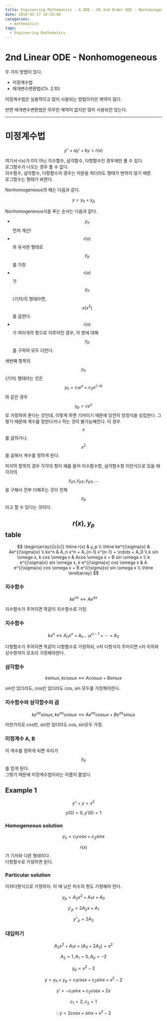 ```yaml
---
title: Engineering Mathematics - A.ODE - 05 2nd Order ODE - Nonhomoegeneous
date: 2019-05-17 16:35:00
categories:
  - mathematics
tags:
  - Engineering Mathematics
---
```


# 2nd Linear ODE - Nonhomogeneous

두 가지 방법이 있다.

- 미정계수법
- 매개변수변환법(Ch. 2.10)

미정계수법은 실용적이고 많이 사용되는 방법이지만 제약이 많다.

반면 매개변수변환법은 아무런 제약이 없지만 많이 사용되진 않는다.

---

# 미정계수법

$$y'' + ay' + by = r(x)$$

여기서 r(x)가 0이 아닌 지수함수, 삼각함수, 다항함수인 경우에만 풀 수 있다.  
로그함수가 나오는 경우 풀 수 없다.  
지수함수, 삼각함수, 다항함수의 경우는 미분을 하더라도 형태가 변하지 않기 때문.  
로그함수는 형태가 바뀐다.

Nonhomogeneous의 해는 다음과 같다.

$$y=y_h+y_p$$

Nonhomogeneous식을 푸는 순서는 다음과 같다.

- $$y_h$$먼저 계산!
- $$r(x)$$와 유사한 형태로 $$y_p$$를 가정
- $$r(x)$$가 $$y_h$$(기저)의 형태라면, $$x(x^2)$$를 곱한다.
- $$r(x)$$가 여러개의 항으로 이루어진 경우, 각 항에 대해 $$y_p$$를 구하여 모두 더한다.

세번째 항목의 $$y_h$$(기저) 형태라는 것은 $$y_h=c_1 e^x + c_2 e^(-x)$$ 와 같은 경우 $$y_p=c e^x$$로 가정하여 푼다는 것인데, 이렇게 하면 기저이기 때문에 당연히 방정식을 성립한다. 그렇기 때문에 계수를 정한다거나 하는 것이 불가능해진다. 이 경우 $$x$$를 곱하거나, $$x^2$$를 곱해서 계수를 정하게 된다.

마지막 항목의 경우 각각의 항이 예를 들어 지수함수항, 삼각함수항 이런식으로 있을 때 각각의 $$y_{p1}, y_{p2}, y_{p3},...$$을 구해서 전부 더해주는 것이 전체 $$y_p$$라고 할 수 있다는 것이다.

## $$r(x), y_p$$ table

$$
\begin{array}{|c|c|}
\hline
r(x) & y_p \\
\hline
ke^{{\sigma}x} & Ae^{{\sigma}x} \\
kx^n & A_n x^n + A_{n-1} x^{n-1} + \cdots + A_0 \\
k sin \omega x, k cos \omega x & Acos \omega x + B sin \omega x \\
k e^{{\sigma}x} sin \omega x, k e^{{\sigma}x} cos \omega x & A e^{{\sigma}x} cos \omega x + B e^{{\sigma}x} sin \omega x \\
\hline
\end{array}
$$

### 지수함수

$$ke^{{\sigma}x} \leftrightarrow Ae^{{\sigma}x}$$

지수함수가 주어지면 똑같이 지수함수로 가정.

### 지수함수

$$kx^n \leftrightarrow A_n x^n + A_{n-1} x^{n-1} + \cdots + A_0$$

다항함수가 주어지면 똑같이 다항함수로 가정하되, n차 다항식이 주어지면 n차 이하와 상수항까지 모조리 가정해야한다.

### 삼각함수

$$k sin \omega x, k cos \omega x \leftrightarrow Acos \omega x + B sin \omega x$$

sin만 있더라도, cos만 있더라도 cos, sin 모두를 가정해야한다.

### 지수함수와 삼각함수의 곱

$$k e^{{\sigma}x} sin \omega x, k e^{{\sigma}x} cos \omega x \leftrightarrow A e^{{\sigma}x} cos \omega x + B e^{{\sigma}x} sin \omega x$$

마찬가지로 cos만, sin만 있더라도 cos, sin모두 가정.

### 미정계수 A, B

이 계수를 정하게 되면 우리가 $$y_p$$를 얻게 된다.  
그렇기 때문에 미정계수법이라는 이름이 붙었다.

## Example 1

$$y''+y=x^2$$

$$y(0)=0, y'(0)=1$$

### Homogeneous solution

$$y_h=c_1 cosx+c_2sinx$$

$$r(x)$$가 기저와 다른 형태이다.  
다항함수로 가정하면 된다.

### Particular solution

이차다항식으로 가정하자.
이 때 낮은 차수의 항도 가정해야 한다.

$$y_p=A_2 x^2 + A_1 x + A_0$$

$$y'_p=2A_2 x + A_1$$

$$y''_p=2A_2$$

### 대입하기

$$A_2 x^2 + A_1 x + (A_0+2A_2)=x^2$$

$$A_2=1, A_1=0, A_0=-2$$

$$y_p=x^2-2$$

$$y=y_h+y_p=c_1 cosx + c_2 sinx + x^2 - 2 $$

$$y'=-c_1 sin x + c_2 cos x + 2x$$

$$c_1=2, c_2=1$$

$$\therefore y=2 cos x + sin x + x^2-2$$
